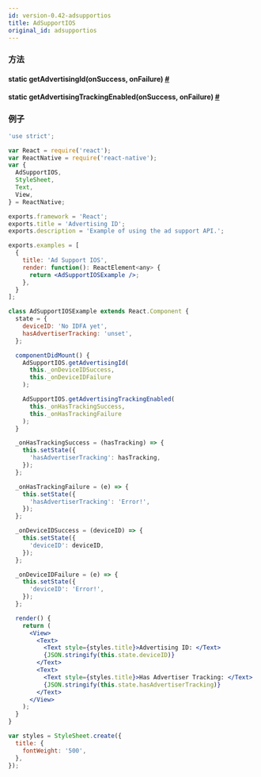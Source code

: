 ```yaml
---
id: version-0.42-adsupportios
title: AdSupportIOS
original_id: adsupportios
---
```



### 方法

<div class="props">
    <div class="prop">
        <h4 class="methodTitle">
            <a class="anchor" name="getadvertisingid"></a>
            <span class="methodType">static </span>getAdvertisingId<span class="methodType">(onSuccess, onFailure)</span> 
            <a class="hash-link" href="#getadvertisingid">#</a>
        </h4>
    </div>
    <div class="prop">
        <h4 class="methodTitle">
            <a class="anchor" name="getadvertisingtrackingenabled"></a>
            <span class="methodType">static </span>getAdvertisingTrackingEnabled<span class="methodType">(onSuccess, onFailure)</span> 
            <a class="hash-link" href="#getadvertisingtrackingenabled">#</a>
        </h4>
    </div>
</div>

### 例子

```jsx
'use strict';

var React = require('react');
var ReactNative = require('react-native');
var {
  AdSupportIOS,
  StyleSheet,
  Text,
  View,
} = ReactNative;

exports.framework = 'React';
exports.title = 'Advertising ID';
exports.description = 'Example of using the ad support API.';

exports.examples = [
  {
    title: 'Ad Support IOS',
    render: function(): ReactElement<any> {
      return <AdSupportIOSExample />;
    },
  }
];

class AdSupportIOSExample extends React.Component {
  state = {
    deviceID: 'No IDFA yet',
    hasAdvertiserTracking: 'unset',
  };

  componentDidMount() {
    AdSupportIOS.getAdvertisingId(
      this._onDeviceIDSuccess,
      this._onDeviceIDFailure
    );

    AdSupportIOS.getAdvertisingTrackingEnabled(
      this._onHasTrackingSuccess,
      this._onHasTrackingFailure
    );
  }

  _onHasTrackingSuccess = (hasTracking) => {
    this.setState({
      'hasAdvertiserTracking': hasTracking,
    });
  };

  _onHasTrackingFailure = (e) => {
    this.setState({
      'hasAdvertiserTracking': 'Error!',
    });
  };

  _onDeviceIDSuccess = (deviceID) => {
    this.setState({
      'deviceID': deviceID,
    });
  };

  _onDeviceIDFailure = (e) => {
    this.setState({
      'deviceID': 'Error!',
    });
  };

  render() {
    return (
      <View>
        <Text>
          <Text style={styles.title}>Advertising ID: </Text>
          {JSON.stringify(this.state.deviceID)}
        </Text>
        <Text>
          <Text style={styles.title}>Has Advertiser Tracking: </Text>
          {JSON.stringify(this.state.hasAdvertiserTracking)}
        </Text>
      </View>
    );
  }
}

var styles = StyleSheet.create({
  title: {
    fontWeight: '500',
  },
});
```
